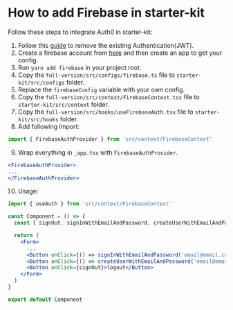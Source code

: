 # How to add Firebase in starter-kit

Follow these steps to integrate Auth0 in starter-kit:

1. Follow this [guide](http://localhost:8080/guide/development/authentication.html#how-to-remove-authentication) to remove the existing Authentication(JWT).
2. Create a firebase account from [here](https://firebase.google.com/) and then create an app to get your config.
3. Run `yarn add firebase` in your project root.
4. Copy the `full-version/src/configs/firebase.ts` file to `starter-kit/src/configs` folder.
5. Replace the `firebaseConfig` variable with your own config.
6. Copy the `full-version/src/context/FirebaseContext.tsx` file to `starter-kit/src/context` folder.
7. Copy the `full-version/src/hooks/useFirebaseAuth.tsx` file to `starter-kit/src/hooks` folder.
8. Add following Import: 
```jsx 
import { FirebaseAuthProvider } from 'src/context/FirebaseContext'
```
9. Wrap everything in `_app.tsx` with `FirebaseAuthProvider`.
```jsx
<FirebaseAuthProvider>
...
</FirebaseAuthProvider>
```
10. Usage:
```jsx
import { useAuth } from 'src/context/FirebaseContext'

const Component = () => {
  const { signOut, signInWithEmailAndPassword, createUserWithEmailAndPassword } = useAuth()

  return (
    <Form>
      ...
      <Button onClick={() => signInWithEmailAndPassword('email@email.com', 'PASSWORD')}>Login</Button>
      <Button onClick={() => createUserWithEmailAndPassword('email@email.com', 'PASSWORD')}>Register</Button>
      <Button onClick={signOut}>logout</Button>
    </Form>
  )
}

export default Component
```